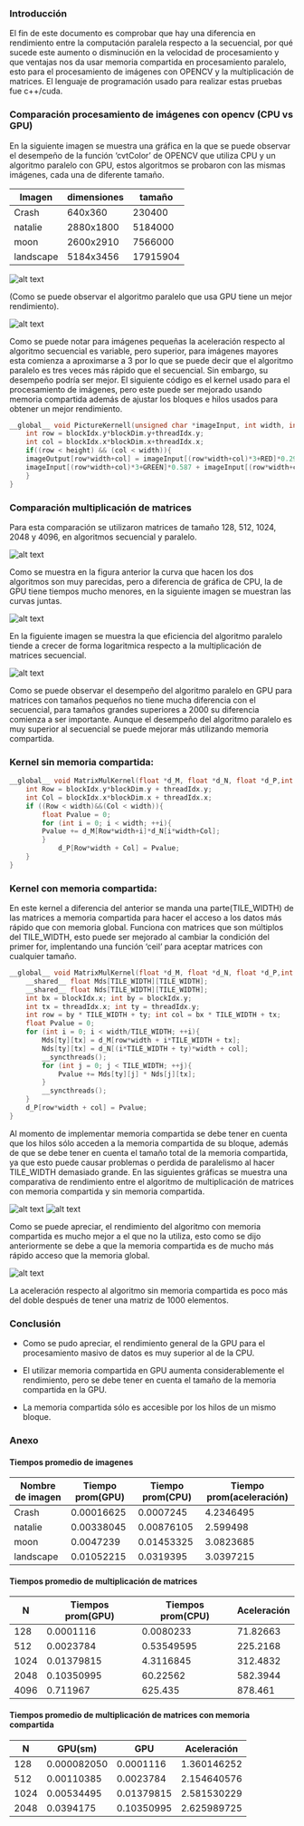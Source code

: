 ### Introducción

El fin de este documento es comprobar que hay una diferencia en rendimiento entre la computación paralela respecto a la secuencial, por qué sucede este aumento o disminución en la velocidad de procesamiento y que ventajas nos da usar memoria compartida en procesamiento paralelo, esto para el procesamiento de imágenes con OPENCV y la multiplicación de matrices. El lenguaje de programación usado para realizar estas pruebas fue c++/cuda.

### Comparación procesamiento de imágenes con opencv (CPU vs GPU)

En la siguiente imagen se muestra una gráfica en la que se puede observar el desempeño de la función ‘cvtColor’ de OPENCV que utiliza CPU y un algoritmo paralelo con GPU, estos algoritmos se probaron con las mismas imágenes, cada una de diferente tamaño.

|Imagen| dimensiones|tamaño|
|-----------|-----------|----------| 
| Crash     | 640x360   | 230400   | 
| natalie   | 2880x1800 | 5184000 | 
| moon     | 2600x2910 | 7566000 | 
| landscape | 5184x3456 | 17915904 |

![alt text](https://github.com/Slr-william/HPC/blob/master/cuda/report/imagen%201.PNG)
 
(Como se puede observar el algoritmo paralelo que usa GPU tiene un mejor rendimiento).

![alt text](https://github.com/Slr-william/HPC/blob/master/cuda/report/imagen%202.PNG)

Como se puede notar para imágenes pequeñas la aceleración respecto al algoritmo secuencial es variable, pero superior, para imágenes mayores esta comienza a aproximarse a 3 por lo que se puede decir que el algoritmo paralelo es tres veces más rápido que el secuencial. Sin embargo, su desempeño podría ser mejor.
El siguiente código es el kernel usado para el procesamiento de imágenes, pero este puede ser mejorado usando memoria compartida además de ajustar los bloques e hilos usados para obtener un mejor rendimiento.

```cpp
__global__ void PictureKernell(unsigned char *imageInput, int width, int height, unsigned char *imageOutput){
	int row = blockIdx.y*blockDim.y+threadIdx.y;
	int col = blockIdx.x*blockDim.x+threadIdx.x;
	if((row < height) && (col < width)){
	imageOutput[row*width+col] = imageInput[(row*width+col)*3+RED]*0.299 + 	
	imageInput[(row*width+col)*3+GREEN]*0.587 + imageInput[(row*width+col)*3+BLUE]*0.114;
	}
}
```
### Comparación multiplicación de matrices

Para esta comparación se utilizaron matrices de tamaño 128, 512, 1024, 2048 y 4096, en algoritmos secuencial y paralelo.
 
![alt text](https://github.com/Slr-william/HPC/blob/master/cuda/report/imagen%203.PNG)

Como se muestra en la figura anterior la curva que hacen los dos algoritmos son muy parecidas, pero a diferencia de gráfica de CPU, la de GPU tiene tiempos mucho menores, en la siguiente imagen se muestran las curvas juntas.

![alt text](https://github.com/Slr-william/HPC/blob/master/cuda/report/imagen%204.PNG)

En la figuiente imagen se muestra la que eficiencia del algoritmo paralelo tiende a crecer de forma logaritmica respecto a la multiplicación de matrices secuencial.

![alt text](https://github.com/Slr-william/HPC/blob/master/cuda/report/imagen%205.PNG)

Como se puede observar el desempeño del algoritmo paralelo en GPU para matrices con tamaños pequeños no tiene mucha diferencia con el secuencial, para tamaños grandes superiores a 2000 su diferencia comienza a ser importante.
Aunque el desempeño del algoritmo paralelo es muy superior al secuencial se puede mejorar más utilizando memoria compartida.


### Kernel sin memoria compartida:

```cpp
__global__ void MatrixMulKernel(float *d_M, float *d_N, float *d_P,int width){
	int Row = blockIdx.y*blockDim.y + threadIdx.y;
	int Col = blockIdx.x*blockDim.x + threadIdx.x;
	if ((Row < width)&&(Col < width)){
		float Pvalue = 0;
		for (int i = 0; i < width; ++i){
		Pvalue += d_M[Row*width+i]*d_N[i*width+Col]; 
		}
			d_P[Row*width + Col] = Pvalue;
	}
}
```

### Kernel con memoria compartida:

En este kernel a diferencia del anterior se manda una parte(TILE_WIDTH) de las matrices a memoria compartida para hacer el acceso a los datos más rápido que con memoria global.
Funciona con matrices que son múltiplos del TILE_WIDTH, esto puede ser mejorado al cambiar la condición del primer for, implentando una función ‘ceil’ para aceptar matrices con cualquier tamaño.

```c++
__global__ void MatrixMulKernel(float *d_M, float *d_N, float *d_P,int width){
	__shared__ float Mds[TILE_WIDTH][TILE_WIDTH];
	__shared__ float Nds[TILE_WIDTH][TILE_WIDTH];
	int bx = blockIdx.x; int by = blockIdx.y;
	int tx = threadIdx.x; int ty = threadIdx.y;
	int row = by * TILE_WIDTH + ty; int col = bx * TILE_WIDTH + tx;
	float Pvalue = 0;
	for (int i = 0; i < width/TILE_WIDTH; ++i){
		Mds[ty][tx] = d_M[row*width + i*TILE_WIDTH + tx];
		Nds[ty][tx] = d_N[(i*TILE_WIDTH + ty)*width + col];
		__syncthreads();
		for (int j = 0; j < TILE_WIDTH; ++j){
			Pvalue += Mds[ty][j] * Nds[j][tx];
		}
		__syncthreads();
	}
	d_P[row*width + col] = Pvalue;
}
```

Al momento de implementar memoria compartida se debe tener en cuenta que los hilos sólo acceden a la memoria compartida de su bloque, además de que se debe tener en cuenta el tamaño total de la memoria compartida, ya que esto puede causar problemas o perdida de paralelismo al hacer TILE_WIDTH demasiado grande.
En las siguientes gráficas se muestra una comparativa de rendimiento entre el algoritmo de multiplicación de matrices con memoria compartida y sin memoria compartida.
 
![alt text](https://github.com/Slr-william/HPC/blob/master/cuda/report/imagen%206.PNG)
![alt text](https://github.com/Slr-william/HPC/blob/master/cuda/report/imagen%207.PNG)

Como se puede apreciar, el rendimiento del algoritmo con memoria compartida es mucho mejor a el que no la utiliza, esto como se dijo anteriormente se debe a que la memoria compartida es de mucho más rápido acceso que la memoria global.
 
![alt text](https://github.com/Slr-william/HPC/blob/master/cuda/report/imagen%208.PNG)
 
La aceleración respecto al algoritmo sin memoria compartida es poco más del doble después de tener una matriz de 1000 elementos.

### Conclusión 

* Como se pudo apreciar, el rendimiento general de la GPU para el procesamiento masivo de datos es muy superior al de la CPU.

* El utilizar memoria compartida en GPU aumenta considerablemente el rendimiento, pero se debe tener en cuenta el tamaño de la memoria compartida en la GPU.

* La memoria compartida sólo es accesible por los hilos de un mismo bloque.


### Anexo

#### Tiempos promedio de imagenes

| Nombre de imagen | Tiempo prom(GPU) | Tiempo prom(CPU) | Tiempo prom(aceleración) | 
|------------------|------------------|------------------|--------------------------| 
| Crash            | 0.00016625       | 0.0007245        | 4.2346495                | 
| natalie          | 0.00338045       | 0.00876105       | 2.599498                 | 
| moon             | 0.0047239        | 0.01453325       | 3.0823685                | 
| landscape        | 0.01052215       | 0.0319395        | 3.0397215                | 


#### Tiempos promedio de multiplicación de matrices

| N    | Tiempos prom(GPU) | Tiempos prom(CPU) | Aceleración | 
|------|-------------------|-------------------|-------------| 
| 128  | 0.0001116         | 0.0080233         | 71.82663    | 
| 512  | 0.0023784         | 0.53549595        | 225.2168    | 
| 1024 | 0.01379815        | 4.3116845         | 312.4832    | 
| 2048 | 0.10350995        | 60.22562          | 582.3944    | 
| 4096 | 0.711967          | 625.435           | 878.461     | 

#### Tiempos promedio de multiplicación de matrices con memoria compartida

| N    | GPU(sm)     | GPU        | Aceleración | 
|------|-------------|------------|-------------| 
| 128  | 0.000082050 | 0.0001116  | 1.360146252 | 
| 512  | 0.00110385  | 0.0023784  | 2.154640576 | 
| 1024 | 0.00534495  | 0.01379815 | 2.581530229 | 
| 2048 | 0.0394175   | 0.10350995 | 2.625989725 |

